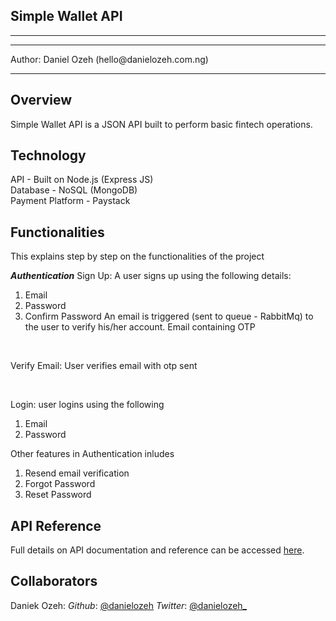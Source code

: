 <h2> Simple Wallet API </h2>

<hr><hr>
<p> Author: Daniel Ozeh (hello@danielozeh.com.ng) </p>
<hr>

## Overview
Simple Wallet API is a JSON API built to perform basic fintech operations.

## Technology
API - Built on Node.js (Express JS) <br>
Database - NoSQL (MongoDB) <br>
Payment Platform - Paystack <br>

## Functionalities
This explains step by step on the functionalities of the project

***Authentication***
Sign Up: A user signs up using the following details:
1. Email
2. Password
3. Confirm Password
An email is triggered (sent to queue - RabbitMq) to the user to verify his/her account. Email containing OTP
<br>

Verify Email: User verifies email with otp sent

<br>

Login: user logins using the following
1. Email
2. Password

Other features in Authentication inludes
1. Resend email verification
2. Forgot Password
3. Reset Password

## API Reference
Full details on API documentation and reference can be accessed [here](https://documenter.getpostman.com/view/6890514/Uz5NjDe6).

## Collaborators
Daniek Ozeh:
*Github*: [@danielozeh](https://github.com/danielozeh)
*Twitter*: [@danielozeh_](https://twitter.com/danielozeh_)